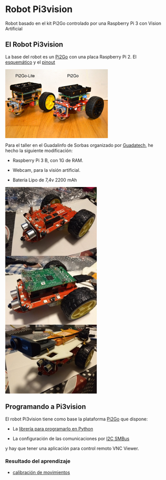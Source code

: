 # Robot Pi3vision
Robot basado en el kit Pi2Go controlado por una Raspberry Pi 3 con Vision Artificial

## El Robot Pi3vision

La base del robot es un [Pi2Go](http://4tronix.co.uk/store/index.php?rt=product/product&product_id=400) con una placa Raspberry Pi 2. El [esquemático](res/sch/pi2go_04_sch.pdf) y el [pinout](res/sch/Pi2Go_Pinout.pdf)

<a href="" target="_blank"><img width="325" height="218" border="0" align="center" src="res/img/pi2go-4tronix.jpg "/></a>

Para el taller en el Guadalinfo de Sorbas organizado por [Guadatech](https://www.guadatech.com/abiertas-las-inscripciones-al-taller-intensivo-y-basado-en-proyectos-de-raspberry-pi-junio-julio-2018-en-sorbas/), he hecho la siguiente modificación: 

- Raspberry Pi 3 B, con 1G de RAM.

- Webcam, para la visión artificial.

- Batería Lipo de 7,4v 2200 mAh

<a href="" target="_blank"><img width="290" height="218" border="0" align="center" src="res/img/Pi2Go.jpg "/></a>
<a href="" target="_blank"><img width="290" height="218" border="0" align="center" src="res/img/Pi2Go+RPi.jpg "/></a>
<a href="" target="_blank"><img width="290" height="218" border="0" align="center" src="res/img/Pi3vision.jpg "/></a>

## Programando a Pi3vision

El robot Pi3vision tiene como base la plataforma [Pi2Go](https://4tronix.co.uk/blog/?p=452) que dispone:

- La [librería para programarlo en Python](http://4tronix.co.uk/blog/?p=475) 

- La configuración de las comunicaciones por [I2C SMBus](http://4tronix.co.uk/rpi/sd_setup.pdf)

y hay que tener una aplicación para control remoto VNC Viewer.

### Resultado del aprendizaje 

- [calibración de movimientos](https://youtu.be/ehrYtap9PvE)


